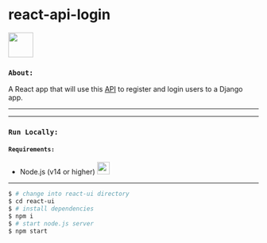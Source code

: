 # react-api-login
<img src="https://cdn.worldvectorlogo.com/logos/react-2.svg" width="50" height="50"/>

### `About:`
A React app that will use this [API](https://github.com/Adamhunter108/django-api-login) to register and login users to a Django app.

---
---

### `Run Locally:`

#### `Requirements:`
* Node.js (v14 or higher)  <img src="https://cdn.worldvectorlogo.com/logos/nodejs-icon.svg" width="25" height="25"/>
---

```bash
$ # change into react-ui directory
$ cd react-ui
$ # install dependencies
$ npm i
$ # start node.js server
$ npm start
```
